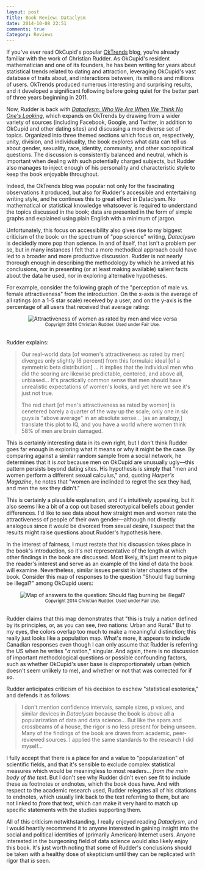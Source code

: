 ```yaml
---
layout: post
Title: Book Review: Dataclysm
date: 2014-10-08 22:51
comments: true
Category: Reviews
---
```


If you've ever read OkCupid's popular [OkTrends](http://blog.okcupid.com/) blog,
you're already familiar with the work of Christian Rudder. As OkCupid's resident
mathematician and one of its founders, he has been writing for years about
statistical trends related to dating and attraction, leveraging OkCupid's
vast database of traits about, and interactions between, its millions and millions
of users. OkTrends produced numerous interesting and surprising results, and it
developed a significant following before going quiet for the better part of
three years beginning in 2011.

Now, Rudder is back with
[_Dataclysm: Who We Are When We Think No One's Looking_](http://dataclysm.org/),
which expands on OkTrends by drawing from a wider variety of sources (including
Facebook, Google, and Twitter, in addition to OkCupid and other dating sites)
and discussing a more diverse set of topics.  Organized into three themed
sections which focus on, respectively, unity, division, and individuality, the
book explores what data can tell us about gender, sexuality, race, identity,
community, and other sociopolitical questions.  The discussion is consistently
balanced and neutral, which is important when dealing with such potentially
charged subjects, but Rudder also manages to inject enough of his personality
and characteristic style to keep the book enjoyable throughout.
<!-- PELICAN_END_SUMMARY -->

Indeed, the OkTrends blog was popular not only for the fascinating observations
it produced, but also for Rudder's accessible and entertaining writing style,
and he continues this to great effect in Dataclysm. No mathematical or
statistical knowledge whatsoever is required to understand the topics discussed
in the book; data are presented in the form of simple graphs and explained using
plain English with a minimum of jargon.

Unfortunately, this focus on accessibility also gives rise to my biggest
criticism of the book: on the spectrum of "pop science" writing, _Dataclysm_ is
decidedly more pop than science. In and of itself, that isn't a problem per se,
but in many instances I felt that a more methodical approach could have led to a
broader and more productive discussion.  Rudder is not nearly thorough enough in
describing the methodology by which he arrived at his conclusions, nor in
presenting (or at least making available) salient facts about the data he used,
nor in exploring alternative hypotheses.

For example, consider the following graph of the "perception of male vs. female
attractiveness" from the introduction. On the x-axis is the average of all
ratings (on a 1-5 star scale) received by a user, and on the y-axis is the
percentage of all users that received that average rating:

<div style="margin-left: auto; margin-right: auto; text-align: center;">
<img src="/images/men_women_attractiveness.png" alt="Attractiveness of women as
rated by men and vice versa"/><br />
<small>Copyright 2014 Christian Rudder. Used under Fair Use.</small>
</div><br />

Rudder explains:

> Our real-world data [of women's attractiveness as rated by men] diverges only
> slightly (6 percent) from this formulaic ideal [of a symmetric beta
> distribution] ... it implies that the individual men who did the scoring are
> likewise predictable, centered, and above all, unbiased... It's practically
> common sense that men should have unrealistic expectations of women's looks,
> and yet here we see it's just not true.
>
> The red chart [of men's attractiveness as rated by women] is cenetered barely
> a quarter of the way up the scale; only one in six guys is "above average" in
> an absolute sense... [as an analogy,] translate this plot to IQ, and you have
> a world where women think 58% of men are brain damaged.

This is certainly interesting data in its own right, but I don't think Rudder
goes far enough in exploring what it means or why it might be the case. By
comparing against a similar random sample from a social network, he determines
that it is _not_ because men on OkCupid are unusually ugly&mdash;this pattern
persists beyond dating sites. His hypothesis is simply that "men and women
perform a different sexual calculus," and, quoting _Harper's Magazine_, he notes
that "women are inclinded to regret the sex they had, and men the sex they
didn't."

This is certainly a plausible explanation, and it's intuitively appealing, but
it also seems like a bit of a cop out based stereotypical beliefs about gender
differences. I'd like to see data about how straight men and women rate the
attractiveness of people of their own gender&mdash;although not directly
analogous since it would be divorced from sexual desire, I suspect that the
results might raise questions about Rudder's hypothesis here.

In the interest of fairness, I must restate that his discussion takes place in
the book's introduction, so it's not representative of the length at which other
findings in the book are discussed. Most likely, it's just meant to pique the
reader's interest and serve as an example of the kind of data the book will
examine. Nevertheless, similar issues persist in later chapters of the book.
Consider this map of responses to the question "Should flag burning be illegal?"
among OkCupid users:

<div style="margin-left: auto; margin-right: auto; text-align: center;">
<img src="/images/dataclysm_flag_burning.png" alt="Map of answers to the
question: Should flag burning be illegal?"/><br />
<small>Copyright 2014 Christian Rudder. Used under Fair Use.</small>
</div><br />

Rudder claims that this map demonstrates that "this is truly a nation defined by
its principles, or, as you can see, _two_ nations: Urban and Rural." But to my
eyes, the colors overlap too much to make a meaningful distinction; this
really just looks like a population map. What's more, it appears to include
Canadian responses even though I can only assume that Rudder is referring the US
when he writes "_a_ nation," singular. And again, there is no discussion of
important methodological questions or possible confounding factors, such as
whether OkCupid's user base is disproportionately urban (which doesn't seem
unlikely to me), and whether or not that was corrected for if so.

Rudder anticipates criticism of his decision to eschew "statistical esoterica,"
and defends it as follows:

> I don't mention confidence intervals, sample sizes, p values, and similar
> devices in _Dataclysm_ because the book is above all a popularization of data
> and data science... But like the spars and crossbeams of a house, the rigor is
> no less present for being unseen. Many of the findings of the book are drawn
> from academic, peer-reviewed sources. I applied the same standards to the
> research I did myself...

I fully accept that there is a place for and a value to "popularization" of
scientific fields, and that it's sensible to exclude complex statistical
measures which would be meaningless to most readers... _from the main body of
the text_. But I don't see why Rudder didn't even see fit to include these as
footnotes or endnotes, which the book does have. And with respect to the
academic research used, Rudder relegates all of his citations to endnotes, which
usually link back to the text referring to them, but are not linked to _from_
that text, which can make it very hard to match up specific statements with the
studies supporting them.

All of this criticism notwithstanding, I really enjoyed reading _Dataclysm_, and
I would heartily recommend it to anyone interested in gaining insight into the
social and political identities of (primarily American) Internet users. Anyone
interested in the burgeoning field of data science would also likely enjoy this
book. It's just worth noting that some of Rudder's conclusions should be taken
with a healthy dose of skepticism until they can be replicated with rigor that
_is_ seen.
